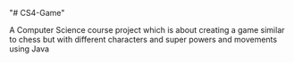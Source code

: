 "# CS4-Game" 

A Computer Science course project which is about creating a game similar to chess but with different characters and super powers and movements using Java
